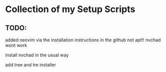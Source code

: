 # Collection of my Setup Scripts

## TODO:

added neovim via the installation instructions in the github 
not apt!! nvchad wont work

install nvchad in the usual way 

add tree and tre installer

